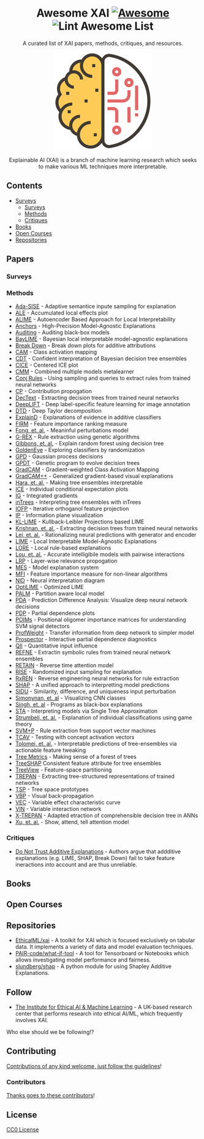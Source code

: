 <div align="center">

<!-- title -->
<!--lint ignore no-dead-urls-->
# Awesome XAI [![Awesome](https://awesome.re/badge.svg)](https://awesome.re) ![Lint Awesome List](https://github.com/altamiracorp/awesome-xai/workflows/Lint%20Awesome%20List/badge.svg)

<!-- subtitle -->
A curated list of XAI papers, methods, critiques, and resources.

<!-- image -->
<img src="https://github.com/altamiracorp/awesome-xai/blob/master/images/icon.png?raw=true" />

<!-- description -->
Explainable AI (XAI) is a branch of machine learning research which seeks to make various 
ML techniques more interpretable.

</div>

<!-- TOC -->

## Contents
- [Surveys](#surveys)
    - [Surveys](#surveys)
    - [Methods](#methods)
    - [Critiques](#critiques)
- [Books](#books)
- [Open Courses](#open-courses)
- [Repositories](#repositories)


<!-- CONTENT -->
## Papers
### Surveys
### Methods
* [Ada-SISE](https://arxiv.org/abs/2102.07799) - Adaptive semantice inpute sampling for explanation
* [ALE](https://rss.onlinelibrary.wiley.com/doi/abs/10.1111/rssb.12377) - Accumulated local effects plot
* [ALIME](https://link.springer.com/chapter/10.1007/978-3-030-33607-3_49) - Autoencoder Based Approach for Local Interpretability
* [Anchors](https://ojs.aaai.org/index.php/AAAI/article/view/11491) - High-Precision Model-Agnostic Explanations
* [Auditing](https://link.springer.com/article/10.1007/s10115-017-1116-3) - Auditing black-box models
* [BayLIME](https://arxiv.org/abs/2012.03058) - Bayesian local interpretable model-agnostic explanations
* [Break Down](http://ema.drwhy.ai/breakDown.html#BDMethod) - Break down plots for additive attributions
* [CAM](https://www.cv-foundation.org/openaccess/content_cvpr_2016/papers/Zhou_Learning_Deep_Features_CVPR_2016_paper.pdf) - Class activation mapping
* [CDT](https://ieeexplore.ieee.org/abstract/document/4167900) - Confident interpretation of Bayesian decision tree ensembles
* [CICE](https://christophm.github.io/interpretable-ml-book/ice.html) - Centered ICE plot
* [CMM](https://citeseerx.ist.psu.edu/viewdoc/download?doi=10.1.1.40.2710&rep=rep1&type=pdf) - Combined multiple models metalearner
* [Conj Rules](https://www.sciencedirect.com/science/article/pii/B9781558603356500131) - Using sampling and queries to extract rules from trained neural networks
* [CP](https://ieeexplore.ieee.org/abstract/document/6597214) - Contribution propogation
* [DecText](https://dl.acm.org/doi/abs/10.1145/775047.775113) - Extracting decision trees from trained neural networks
* [DeepLIFT](https://ieeexplore-ieee-org.ezproxy.libraries.wright.edu/abstract/document/9352498) - Deep label-specific feature learning for image annotation
* [DTD](https://www.sciencedirect.com/science/article/pii/S0031320316303582) - Deep Taylor decomposition
* [ExplainD](https://www.aaai.org/Papers/IAAI/2006/IAAI06-018.pdf) - Explanations of evidence in additive classifiers
* [FIRM](https://link.springer.com/chapter/10.1007/978-3-642-04174-7_45) - Feature importance ranking measure
* [Fong, et. al.](https://openaccess.thecvf.com/content_iccv_2017/html/Fong_Interpretable_Explanations_of_ICCV_2017_paper.html) - Meaninful perturbations model
* [G-REX](https://www.academia.edu/download/51462700/s0362-546x_2896_2900267-220170122-9600-1njrpyx.pdf) - Rule extraction using genetic algorithms
* [Gibbons, et. al.](https://www.ncbi.nlm.nih.gov/pmc/articles/PMC3977175/) - Explain random forest using decision tree
* [GoldenEye](https://link-springer-com.ezproxy.libraries.wright.edu/article/10.1007/s10618-014-0368-8) - Exploring classifiers by randomization
* [GPD](https://arxiv.org/abs/0912.1128) - Gaussian process decisions
* [GPDT](https://ieeexplore.ieee.org/abstract/document/4938655) - Genetic program to evolve decision trees
* [GradCAM](https://openaccess.thecvf.com/content_iccv_2017/html/Selvaraju_Grad-CAM_Visual_Explanations_ICCV_2017_paper.html) - Gradient-weighted Class Activation Mapping
* [GradCAM++](https://ieeexplore.ieee.org/abstract/document/8354201/) - Generalized gradient-based visual explanations
* [Hara, et. al.](https://arxiv.org/abs/1606.05390) - Making tree ensembles interpretable
* [ICE](https://www.tandfonline.com/doi/abs/10.1080/10618600.2014.907095) - Individual conditional expectation plots
* [IG](http://proceedings.mlr.press/v70/sundararajan17a/sundararajan17a.pdf) - Integrated gradients
* [inTrees](https://link.springer.com/article/10.1007/s41060-018-0144-8) - Interpreting tree ensembles with inTrees
* [IOFP](https://arxiv.org/abs/1611.04967) - Iterative orthoganol feature projection
* [IP](https://arxiv.org/abs/1703.00810) - Information plane visualization
* [KL-LIME](https://arxiv.org/abs/1810.02678) - Kullback-Leibler Projections based LIME
* [Krishnan, et. al.](https://www.sciencedirect.com/science/article/abs/pii/S0031320398001812) - Extracting decision trees from trained neural networks
* [Lei, et. al.](https://arxiv.org/abs/1606.04155) - Rationalizing neural predictions with generator and encoder
* [LIME](https://dl.acm.org/doi/abs/10.1145/2939672.2939778) - Local Interpretable Model-Agnostic Explanations
* [LORE](https://arxiv.org/abs/1805.10820) - Local rule-based explanations
* [Lou, et. al.](https://dl.acm.org/doi/abs/10.1145/2487575.2487579) - Accurate intelligibile models with pairwise interactions
* [LRP](https://journals.plos.org/plosone/article?id=10.1371/journal.pone.0130140) - Layer-wise relevance propogation
* [MES](https://ieeexplore.ieee.org/abstract/document/7738872) - Model explanation system
* [MFI](https://arxiv.org/abs/1611.07567) - Feature importance measure for non-linear algorithms
* [NID](https://www.sciencedirect.com/science/article/abs/pii/S0304380002000649) - Neural interpretation diagram
* [OptiLIME](https://arxiv.org/abs/2006.05714) - Optimized LIME
* [PALM](https://dl.acm.org/doi/abs/10.1145/3077257.3077271) - Partition aware local model
* [PDA](https://arxiv.org/abs/1702.04595) - Prediction Difference Analysis: Visualize deep neural network decisions
* [PDP](https://projecteuclid.org/download/pdf_1/euclid.aos/1013203451) - Partial dependence plots
* [POIMs](https://academic.oup.com/bioinformatics/article/24/13/i6/233341) - Positional oligomer importance matrices for understanding SVM signal detectors
* [ProfWeight](https://arxiv.org/abs/1807.07506) - Transfer information from deep network to simpler model
* [Prospector](https://dl.acm.org/doi/abs/10.1145/2858036.2858529) - Interactive partial dependence diagnostics
* [QII](https://ieeexplore.ieee.org/abstract/document/7546525) - Quantitative input influence
* [REFNE](https://content.iospress.com/articles/ai-communications/aic272) - Extractin symbolic rules from trained neural network ensembles
* [RETAIN](https://arxiv.org/abs/1608.05745) - Reverse time attention model
* [RISE](https://arxiv.org/abs/1806.07421) - Randomized input sampling for explanation
* [RxREN](https://link.springer.com/article/10.1007%2Fs11063-011-9207-8) - Reverse engineering neural networks for rule extraction
* [SHAP](https://arxiv.org/abs/1705.07874) - A unified approach to interpretting model predictions
* [SIDU](https://arxiv.org/abs/2101.10710) - Similarity, difference, and uniqueness input perturbation
* [Simonynan, et. al](https://arxiv.org/abs/1312.6034) - Visualizing CNN classes
* [Singh, et. al](https://arxiv.org/abs/1611.07579) - Programs as black-box explanations
* [STA](https://arxiv.org/abs/1610.09036) - Interpreting models via Single Tree Approximation
* [Strumbelj, et. al.](https://www.jmlr.org/papers/volume11/strumbelj10a/strumbelj10a.pdf) - Explanation of individual classifications using game theory
* [SVM+P](https://www.academia.edu/download/2471122/3uecwtv9xcwxg6r.pdf) - Rule extraction from support vector machines
* [TCAV](https://openreview.net/forum?id=S1viikbCW) - Testing with concept activation vectors
* [Tolomei, et. al.](https://dl.acm.org/doi/abs/10.1145/3097983.3098039) - Interpretable predictions of tree-ensembles via actionable feature tweaking
* [Tree Metrics](https://www.researchgate.net/profile/Edward-George-2/publication/2610587_Making_Sense_of_a_Forest_of_Trees/links/55b1085d08aec0e5f430eb40/Making-Sense-of-a-Forest-of-Trees.pdf) - Making sense of a forest of trees
* [TreeSHAP](https://arxiv.org/abs/1706.06060) Consistent feature attribute for tree ensembles
* [TreeView](https://arxiv.org/abs/1611.07429) - Feature-space partitioning
* [TREPAN](http://www.inf.ufrgs.br/~engel/data/media/file/cmp121/TREPAN_craven.nips96.pdf) - Extracting tree-structured representations of trained networks
* [TSP](https://dl.acm.org/doi/abs/10.1145/3412815.3416893) - Tree space prototypes
* [VBP](http://www.columbia.edu/~aec2163/NonFlash/Papers/VisualBackProp.pdf) - Visual back-propagation
* [VEC](https://ieeexplore.ieee.org/abstract/document/5949423) - Variable effect characteristic curve
* [VIN](https://dl.acm.org/doi/abs/10.1145/1014052.1014122) - Variable interaction network
* [X-TREPAN](https://arxiv.org/abs/1508.07551) - Adapted etraction of comprehensible decision tree in ANNs
* [Xu, et. al.](http://proceedings.mlr.press/v37/xuc15) - Show, attend, tell attention model

### Critiques
* [Do Not Trust Additive Explanations](https://arxiv.org/abs/1903.11420) -
    Authors argue that addditive explanations (e.g. LIME, SHAP, Break Down) fail
    to take feature ineractions into account and are thus unreliable.
  

## Books

## Open Courses

## Repositories

- [EthicalML/xai](https://github.com/EthicalML/xai) - A toolkit for XAI which is focused exclusively on tabular data. It implements a variety of data and model evaluation techniques.
- [PAIR-code/what-if-tool](https://github.com/PAIR-code/what-if-tool) - A tool for Tensorboard or Notebooks which allows investigating model performance and fairness.
- [slundberg/shap](https://github.com/slundberg/shap) - A python module for using Shapley Additive Explanations.


<!-- END CONTENT -->

## Follow
- [The Institute for Ethical AI & Machine Learning](https://ethical.institute/index.html) - A UK-based research center that performs research into ethical AI/ML, which frequently involves XAI.

Who else should we be following!?

## Contributing

[Contributions of any kind welcome, just follow the guidelines](contributing.md)!

### Contributors
[Thanks goes to these contributors](https://github.com/altamiracorp/awesome-xai/graphs/contributors)!

## License
[CC0 License](license)
